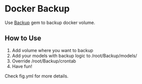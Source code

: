 # Docker Backup

Use [Backup](https://github.com/meskyanichi/backup) gem to backup docker volume.

## How to Use

1. Add volume where you want to backup
2. Add your models with backup logic to /root/Backup/models/
3. Override /root/Backup/crontab
4. Have fun!

Check fig.yml for more details.